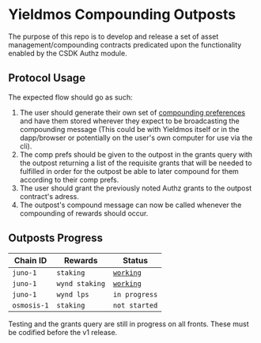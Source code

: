 # Yieldmos Compounding Outposts

The purpose of this repo is to develop and release a set of asset management/compounding contracts predicated upon the functionality enabled by the CSDK Authz module.

## Protocol Usage

The expected flow should go as such:

1. The user should generate their own set of [compounding preferences](./packages/utils/src/comp_prefs.rs) and have them stored wherever they expect to be broadcasting the compounding message (This could be with Yieldmos itself or in the dapp/browser or potentially on the user's own computer for use via the cli).
2. The comp prefs should be given to the outpost in the grants query with the outpost returning a list of the requisite grants that will be needed to fulfilled in order for the outpost be able to later compound for them according to their comp prefs.
3. The user should grant the previously noted Authz grants to the outpost contract's adress.
4. The outpost's compound message can now be called whenever the compounding of rewards should occur.

## Outposts Progress

| Chain ID    | Rewards        | Status                                       |
| ----------- | -------------- | -------------------------------------------- |
| `juno-1`    | `staking`      | [`working`](./contracts/junostake/README.md) |
| `juno-1`    | `wynd staking` | [`working`](./contracts/wyndstake/README.md) |
| `juno-1`    | `wynd lps`     | `in progress`                                |
| `osmosis-1` | `staking`      | `not started`                                |

Testing and the grants query are still in progress on all fronts. These must be codified before the v1 release.
